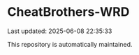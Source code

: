 # CheatBrothers-WRD

Last updated: 2025-06-08 22:35:33

This repository is automatically maintained.
